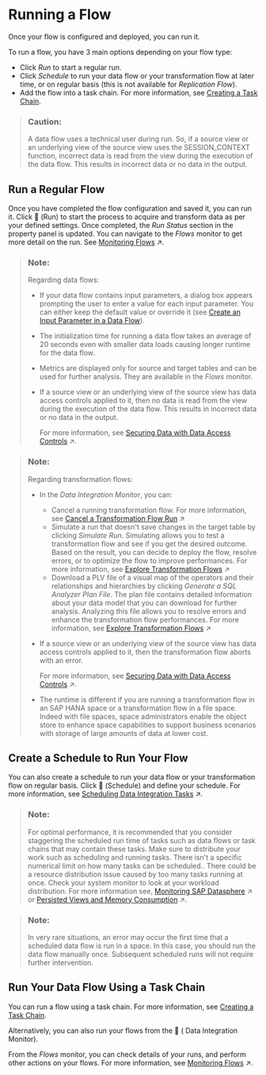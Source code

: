 <!-- loio5b591d4998fa4a148750016a29ada91e -->

<link rel="stylesheet" type="text/css" href="../css/sap-icons.css"/>

# Running a Flow

Once your flow is configured and deployed, you can run it.

To run a flow, you have 3 main options depending on your flow type:

-   Click *Run* to start a regular run.
-   Click *Schedule* to run your data flow or your transformation flow at later time, or on regular basis \(this is not available for *Replication Flow*\).
-   Add the flow into a task chain. For more information, see [Creating a Task Chain](creating-a-task-chain-d1afbc2.md).

> ### Caution:  
> A data flow uses a technical user during run. So, if a source view or an underlying view of the source view uses the SESSION\_CONTEXT function, incorrect data is read from the view during the execution of the data flow. This results in incorrect data or no data in the output.



<a name="loio5b591d4998fa4a148750016a29ada91e__section_kxy_dq3_pzb"/>

## Run a Regular Flow

Once you have completed the flow configuration and saved it, you can run it. Click <span class="FPA-icons-V3"></span> \(Run\) to start the process to acquire and transform data as per your defined settings. Once completed, the *Run Status* section in the property panel is updated. You can navigate to the *Flows* monitor to get more detail on the run. See [Monitoring Flows](https://help.sap.com/viewer/9f36ca35bc6145e4acdef6b4d852d560/DEV_CURRENT/en-US/b661ea0766a24c7d839df950330a89fd.html "In the Flows monitor, you can find all the deployed flows per space.") :arrow_upper_right:.

> ### Note:  
> Regarding data flows:
> 
> -   If your data flow contains input parameters, a dialog box appears prompting the user to enter a value for each input parameter. You can either keep the default value or override it \(see [Create an Input Parameter in a Data Flow](create-an-input-parameter-in-a-data-flow-a6fb3e7.md)\).
> 
> -   The initialization time for running a data flow takes an average of 20 seconds even with smaller data loads causing longer runtime for the data flow.
> -   Metrics are displayed only for source and target tables and can be used for further analysis. They are available in the *Flows* monitor.
> -   If a source view or an underlying view of the source view has data access controls applied to it, then no data is read from the view during the execution of the data flow. This results in incorrect data or no data in the output.
> 
>     For more information, see [Securing Data with Data Access Controls](https://help.sap.com/viewer/9f36ca35bc6145e4acdef6b4d852d560/DEV_CURRENT/en-US/a032e51c730147c7a1fcac125b4cfe14.html "Users with a space administrator role can create data access controls to allow modelers to apply row-level security to Data Builder and Business Builder objects. Once a data access control is applied to an object, any user viewing its data either directly or via an object using it as a source, will see only those records they are authorized to view, based on the specified criteria.") :arrow_upper_right:.

> ### Note:  
> Regarding transformation flows:
> 
> -   In the *Data Integration Monitor*, you can:
> 
>     -   Cancel a running transformation flow. For more information, see [Cancel a Transformation Flow Run](https://help.sap.com/viewer/9f36ca35bc6145e4acdef6b4d852d560/DEV_CURRENT/en-US/ab885f05210f4a52aebe8306c8cad083.html "You want to cancel a transformation flow that is running.") :arrow_upper_right:
>     -   Simulate a run that doesn't save changes in the target table by clicking *Simulate Run*. Simulating allows you to test a transformation flow and see if you get the desired outcome. Based on the result, you can decide to deploy the flow, resolve errors, or to optimize the flow to improve performances. For more information, see [Explore Transformation Flows](https://help.sap.com/viewer/9f36ca35bc6145e4acdef6b4d852d560/DEV_CURRENT/en-US/7588192bf4cd4e3db43704239ba4d366.html "Use Run with Settings to explore graphical or SQL views and the entities they consume in a transformation flow.") :arrow_upper_right:
>     -   Download a PLV file of a visual map of the operators and their relationships and hierarchies by clicking *Generate a SQL Analyzer Plan File*. The plan file contains detailed information about your data model that you can download for further analysis. Analyzing this file allows you to resolve errors and enhance the transformation flow performances. For more information, see [Explore Transformation Flows](https://help.sap.com/viewer/9f36ca35bc6145e4acdef6b4d852d560/DEV_CURRENT/en-US/7588192bf4cd4e3db43704239ba4d366.html "Use Run with Settings to explore graphical or SQL views and the entities they consume in a transformation flow.") :arrow_upper_right:
> 
> -   If a source view or an underlying view of the source view has data access controls applied to it, then the transformation flow aborts with an error.
> 
>     For more information, see [Securing Data with Data Access Controls](https://help.sap.com/viewer/9f36ca35bc6145e4acdef6b4d852d560/DEV_CURRENT/en-US/a032e51c730147c7a1fcac125b4cfe14.html "Users with a space administrator role can create data access controls to allow modelers to apply row-level security to Data Builder and Business Builder objects. Once a data access control is applied to an object, any user viewing its data either directly or via an object using it as a source, will see only those records they are authorized to view, based on the specified criteria.") :arrow_upper_right:.
> 
> -   The runtime is different if you are running a transformation flow in an SAP HANA space or a transformation flow in a file space. Indeed with file spaces, space administrators enable the object store to enhance space capabilities to support business scenarios with storage of large amounts of data at lower cost.



<a name="loio5b591d4998fa4a148750016a29ada91e__section_bqf_5q3_pzb"/>

## Create a Schedule to Run Your Flow

You can also create a schedule to run your data flow or your transformation flow on regular basis. Click <span class="FPA-icons-V3"></span> \(Schedule\) and define your schedule. For more information, see [Scheduling Data Integration Tasks](https://help.sap.com/viewer/9f36ca35bc6145e4acdef6b4d852d560/DEV_CURRENT/en-US/7fa07621d9c0452a978cb2cc8e4cd2b1.html "Schedule data integration tasks to run periodically at a specified date or time.") :arrow_upper_right:.

> ### Note:  
> For optimal performance, it is recommended that you consider staggering the scheduled run time of tasks such as data flows or task chains that may contain these tasks. Make sure to distribute your work such as scheduling and running tasks. There isn't a specific numerical limit on how many tasks can be scheduled.. There could be a resource distribution issue caused by too many tasks running at once. Check your system monitor to look at your workload distribution. For more information see, [Monitoring SAP Datasphere](https://help.sap.com/viewer/935116dd7c324355803d4b85809cec97/DEV_CURRENT/en-US/28910cded17a42a0bf16225309cb8bf6.html "Users with an administrator role have access to various monitoring logs and views and can, if necessary, create database analysis users to help troubleshoot issues.") :arrow_upper_right: or [Persisted Views and Memory Consumption](https://help.sap.com/viewer/9f36ca35bc6145e4acdef6b4d852d560/DEV_CURRENT/en-US/e3d04951a4a344c28b25b2b1b13bf3d8.html "You want to persist a complex view and consider how it affects the memory consumption.") :arrow_upper_right:.

> ### Note:  
> In very rare situations, an error may occur the first time that a scheduled data flow is run in a space. In this case, you should run the data flow manually once. Subsequent scheduled runs will not require further intervention.



<a name="loio5b591d4998fa4a148750016a29ada91e__section_hh4_pr3_pzb"/>

## Run Your Data Flow Using a Task Chain

You can run a flow using a task chain. For more information, see [Creating a Task Chain](creating-a-task-chain-d1afbc2.md).

Alternatively, you can also run your flows from the <span class="FPA-icons-V3"></span> \( Data Integration Monitor\).

From the *Flows* monitor, you can check details of your runs, and perform other actions on your flows. For more information, see [Monitoring Flows](https://help.sap.com/viewer/9f36ca35bc6145e4acdef6b4d852d560/DEV_CURRENT/en-US/b661ea0766a24c7d839df950330a89fd.html "In the Flows monitor, you can find all the deployed flows per space.") :arrow_upper_right:.

